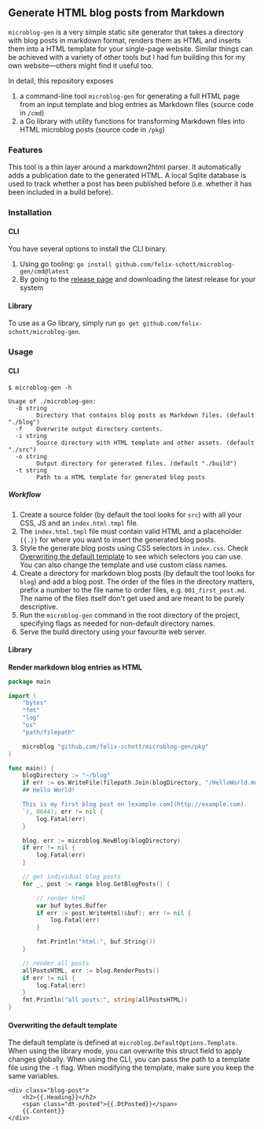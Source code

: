 ## Generate HTML blog posts from Markdown

`microblog-gen` is a very simple static site generator that takes a directory with blog posts in markdown format, renders them as HTML and inserts them into a HTML template for your single-page website. Similar things can be achieved with a variety of other tools but I had fun building this for my own website&mdash;others might find it useful too.

In detail, this repository exposes 
1. a command-line tool `microblog-gen` for generating a full HTML page from an input template and blog entries as Markdown files (source code in `/cmd`)
2. a Go library with utility functions for transforming Markdown files into HTML microblog posts (source code in `/pkg`)

### Features

This tool is a thin layer around a markdown2html parser. It automatically adds a publication date to the generated HTML. A local Sqlite database is used to track whether a post has been published before (i.e. whether it has been included in a build before).

### Installation

#### CLI
You have several options to install the CLI binary.

1. Using go tooling: `go install github.com/felix-schott/microblog-gen/cmd@latest`
2. By going to the [release page](https://github.com/felix-schott/microblog-gen/releases) and downloading the latest release for your system

#### Library
To use as a Go library, simply run `go get github.com/felix-schott/microblog-gen`.

### Usage

#### CLI
```
$ microblog-gen -h

Usage of ./microblog-gen:
  -b string
        Directory that contains blog posts as Markdown files. (default "./blog")
  -f    Overwrite output directory contents.
  -i string
        Source directory with HTML template and other assets. (default "./src")
  -o string
        Output directory for generated files. (default "./build")
  -t string
        Path to a HTML template for generated blog posts
```

##### Workflow
1. Create a source folder (by default the tool looks for `src`) with all your CSS, JS and an `index.html.tmpl` file.
2. The `index.html.tmpl` file must contain valid HTML and a placeholder `{{.}}` for where you want to insert the generated blog posts.
3. Style the generate blog posts using CSS selectors in `index.css`. Check [Overwriting the default template](#template) to see which selectors you can use. You can also change the template and use custom class names.
4. Create a directory for markdown blog posts (by default the tool looks for `blog`) and add a blog post. The order of the files in the directory matters, prefix a number to the file name to order files, e.g. `001_first_post.md`. The name of the files itself don't get used and are meant to be purely descriptive.
5. Run the `microblog-gen` command in the root directory of the project, specifying flags as needed for non-default directory names.
6. Serve the build directory using your favourite web server.

#### Library

**Render markdown blog entries as HTML**

```go
package main

import (
	"bytes"
	"fmt"
	"log"
	"os"
	"path/filepath"

	microblog "github.com/felix-schott/microblog-gen/pkg"
)

func main() {
	blogDirectory := "~/blog"
	if err := os.WriteFile(filepath.Join(blogDirectory, "/HelloWorld.md"), []byte(`
	## Hello World!

	This is my first blog post on [example.com](http://example.com).
	`), 0644); err != nil {
		log.Fatal(err)
	}

	blog, err := microblog.NewBlog(blogDirectory)
	if err != nil {
		log.Fatal(err)
	}

	// get individual blog posts
	for _, post := range blog.GetBlogPosts() {

		// render html
		var buf bytes.Buffer
		if err := post.WriteHtml(&buf); err != nil {
			log.Fatal(err)
		}

		fmt.Println("html:", buf.String())
	}

	// render all posts
	allPostsHTML, err := blog.RenderPosts()
	if err != nil {
		log.Fatal(err)
	}
	fmt.Println("all posts:", string(allPostsHTML))
}
```

#### <a name="template"></a> Overwriting the default template
The default template is defined at `microblog.DefaultOptions.Template`. When using the library mode, you can overwrite this struct field to apply changes globally. When using the CLI, you can pass the path to a template file using the `-t` flag. When modifying the template, make sure you keep the same variables.

```
<div class="blog-post">
	<h2>{{.Heading}}</h2>
	<span class="dt-posted">{{.DtPosted}}</span>
	{{.Content}}
</div>
```